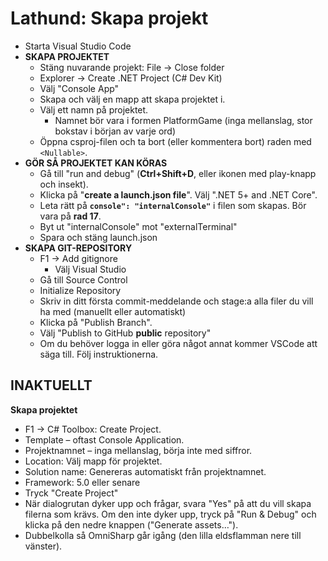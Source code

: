 # Lathund: Skapa projekt

* Starta Visual Studio Code
* **SKAPA PROJEKTET**
  * Stäng nuvarande projekt: File → Close folder
  * Explorer → Create .NET Project (C# Dev Kit)
  * Välj "Console App"
  * Skapa och välj en mapp att skapa projektet i.
  * Välj ett namn på projektet.
    * Namnet bör vara i formen PlatformGame (inga mellanslag, stor bokstav i början av varje ord)
  * Öppna csproj-filen och ta bort (eller kommentera bort) raden med `<Nullable>`.
* **GÖR SÅ PROJEKTET KAN KÖRAS**
  * Gå till "run and debug" (**Ctrl+Shift+D**, eller ikonen med play-knapp och insekt).
  * Klicka på "**create a launch.json file**". Välj ".NET 5+ and .NET Core".
  * Leta rätt på **`console": "internalConsole"`** i filen som skapas. Bör vara på **rad 17**.
  * Byt ut "internalConsole" mot "externalTerminal"
  * Spara och stäng launch.json
* **SKAPA GIT-REPOSITORY**
  * F1 → Add gitignore
    * Välj Visual Studio
  * Gå till Source Control
  * Initialize Repository
  * Skriv in ditt första commit-meddelande och stage:a alla filer du vill ha med (manuellt eller automatiskt)
  * Klicka på "Publish Branch".
  * Välj "Publish to GitHub **public** repository"
  * Om du behöver logga in eller göra något annat kommer VSCode att säga till. Följ instruktionerna.

## INAKTUELLT

**Skapa projektet**

* F1 → C# Toolbox: Create Project.
* Template – oftast Console Application.
* Projektnamnet – inga mellanslag, börja inte med siffror.
* Location: Välj mapp för projektet.
* Solution name: Genereras automatiskt från projektnamnet.
* Framework: 5.0 eller senare
* Tryck "Create Project"
* När dialogrutan dyker upp och frågar, svara "Yes" på att du vill skapa filerna som krävs. Om den inte dyker upp, tryck på "Run & Debug" och klicka på den nedre knappen ("Generate assets…").
* Dubbelkolla så OmniSharp går igång (den lilla eldsflamman nere till vänster).
